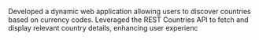  Developed a dynamic web application allowing users to discover countries based on currency codes.
Leveraged the REST Countries API to fetch and display relevant country details, enhancing user experienc

